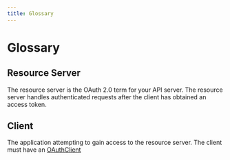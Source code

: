 ```yaml
---
title: Glossary
---
```


# Glossary

## Resource Server

The resource server is the OAuth 2.0 term for your API server. The resource server handles authenticated requests after the client has obtained an access token.

## Client

The application attempting to gain access to the resource server. The client must have an [OAuthClient](../../entities/index.md#client-entity)
